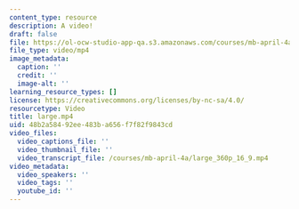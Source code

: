 ```yaml
---
content_type: resource
description: A video!
draft: false
file: https://ol-ocw-studio-app-qa.s3.amazonaws.com/courses/mb-april-4a/large_360p_16_9.mp4
file_type: video/mp4
image_metadata:
  caption: ''
  credit: ''
  image-alt: ''
learning_resource_types: []
license: https://creativecommons.org/licenses/by-nc-sa/4.0/
resourcetype: Video
title: large.mp4
uid: 48b2a584-92ee-483b-a656-f7f82f9843cd
video_files:
  video_captions_file: ''
  video_thumbnail_file: ''
  video_transcript_file: /courses/mb-april-4a/large_360p_16_9.mp4
video_metadata:
  video_speakers: ''
  video_tags: ''
  youtube_id: ''
---
```


